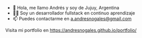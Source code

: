 - 👋 Hola, me llamo Andrés y soy de Jujuy, Argentina
- :man_technologist: Soy un desarrollador fullstack en continuo aprendizaje
- 📫 Puedes contactarme en a.andresnogales@gmail.com

Visita mi portfolio en https://andresnogales.github.io/portfolio/

<!---
andresnogales/andresnogales is a ✨ special ✨ repository because its `README.md` (this file) appears on your GitHub profile.
You can click the Preview link to take a look at your changes.
--->
